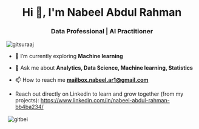 <h1 align="center">Hi 👋, I'm Nabeel Abdul Rahman</h1>
<h3 align="center"> Data Professional | AI Practitioner  </h3>

<p align="left"> <img src="https://komarev.com/ghpvc/?username=gitsuraaj" alt="gitsuraaj" /> </p>

- 🌱 I’m currently exploring **Machine learning**

- 💬 Ask me about **Analytics, Data Science, Machine learning, Statistics**

- 📫 How to reach me **mailbox.nabeel.ar1@gmail.com**

- Reach out directly on Linkedin to learn and grow together (from my projects): https://www.linkedin.com/in/nabeel-abdul-rahman-bb4ba234/
<p >&nbsp;<img align="center" src="https://github-readme-stats.vercel.app/api?username=gitbei&show_icons=true" alt="gitbei" /></p>

</p>

